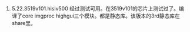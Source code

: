 1. 5.22.3519v101.hisiv500 经过测试可用。在3519v101的芯片上测试过了。编译了core imgproc highgui三个模块。都是静态库。该版本的3rd静态库在share里。